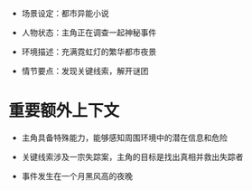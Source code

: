 - 场景设定：都市异能小说
- 人物状态：主角正在调查一起神秘事件
- 环境描述：充满霓虹灯的繁华都市夜景
- 情节要点：发现关键线索，解开谜团

# 重要额外上下文
- 主角具备特殊能力，能够感知周围环境中的潜在信息和危险
- 关键线索涉及一宗失踪案，主角的目标是找出真相并救出失踪者
- 事件发生在一个月黑风高的夜晚